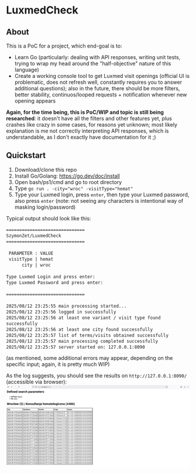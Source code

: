 # LuxmedCheck

## About

This is a PoC for a project, which end-goal is to:
* Learn Go (particularly: dealing with API responses, writing unit tests, trying to wrap my head around the "half-objective" nature of this language)
* Create a working console tool to get Luxmed visit openings (official UI is problematic, does not refresh well, constantly requires you to answer additional questions); also in the future, there should be more filters, better stability, continuos/looped requests + notification whenever new opening appears

**Again, for the time being, this is PoC/WIP and topic is still being researched**: it doesn't have all the filters and other features yet, plus crashes like crazy in some cases, for reasons yet unknown; most likely explanation is me not correctly interpreting API responses, which is understandable, as I don't exactly have documentation for it ;) 

## Quickstart

1. Download/clone this repo
2. Install Go/Golang: https://go.dev/doc/install
3. Open bash/ps1/cmd and go to root directory
4. Type `go run . -city="wroc" -visitType="hemat"`
5. Type your Luxmed login, press `enter`, then type your Luxmed password, also press `enter` (note: not seeing any characters is intentional way of masking login/password)

Typical output should look like this:
```
==============================
SzymonZet/LuxmedCheck
==============================

 PARAMETER : VALUE               
 visitType | hemat               
      city | wroc                

Type Luxmed Login and press enter: 
Type Luxmed Password and press enter: 

==============================

2025/08/12 23:25:55 main processing started...
2025/08/12 23:25:56 logged in successfully
2025/08/12 23:25:56 at least one variant / visit type found successfully
2025/08/12 23:25:56 at least one city found successfully
2025/08/12 23:25:57 list of terms/visits obtained successfully
2025/08/12 23:25:57 main processing completed successfully
2025/08/12 23:25:57 server started on: 127.0.0.1:8090
```
(as mentioned, some additional errors may appear, depending on the specific input; again, it is pretty much WIP)

As the log suggests, you should see the results on `http://127.0.0.1:8090/` (accessible via browser):
![example publish screenshot](./docs/resources/example_publish.png)